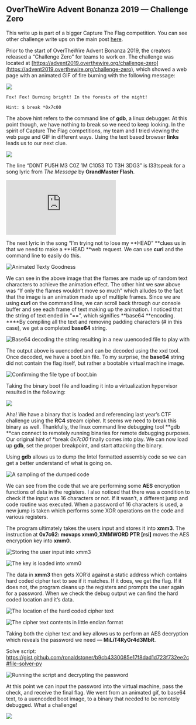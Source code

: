 
## OverTheWire Advent Bonanza 2019 — Challenge Zero

This write up is part of a bigger Capture The Flag competition. You can see other challenge write ups on the main post [here](https://medium.com/@forwardsecrecy/overthewire-advent-bonanza-2019-capture-the-flag-competition-66c50671c641).

Prior to the start of OverTheWire Advent Bonanza 2019, the creators released a “Challenge Zero” for teams to work on. The challenge was located at [https://advent2019.overthewire.org/challenge-zero](https://advent2019.overthewire.org/challenge-zero), which showed a web page with an animated GIF of fire burning with the following message:

![](https://cdn-images-1.medium.com/max/2000/1*5fXFSfkeQVkqNjiW2mVvTA.gif)

    Fox! Fox! Burning bright! In the forests of the night!
    
    Hint: $ break *0x7c00

The above hint refers to the command line of **gdb**, a linux debugger. At this point though, we have nothing to break so we need to keep looking. In the spirit of Capture The Flag competitions, my team and I tried viewing the web page and GIF in different ways. Using the text based browser **links** leads us to our next clue.

![](https://cdn-images-1.medium.com/max/2000/1*8UX9wipYt9JvC0UuvVTajA.png)

The line “D0NT PU5H M3 C0Z 1M C1053 TO T3H 3DG3” is l33tspeak for a song lyric from *The Message* by **GrandMaster Flash**.

 <iframe src="https://medium.com/media/856e05837a79a6aad6b4d59b3f805115" frameborder=0></iframe>

The next lyric in the song “I’m trying not to lose my **HEAD” **clues us in that we need to make a **HEAD **web request. We can use **curl** and the command line to easily do this.

![Animated Texty Goodness](https://cdn-images-1.medium.com/max/2000/1*glBiQV_XktZHwXQFotHsmg.gif)

We can see in the above image that the flames are made up of random text characters to achieve the animation effect. The other hint we saw above was “If only the flames wouldn’t move so much” which alludes to the fact that the image is an animation made up of multiple frames. Since we are using **curl** on the command line, we can scroll back through our console buffer and see each frame of text making up the animation. I noticed that the string of text ended in “==”, which signifies **base64 **encoding. ****By compiling all the text and removing padding characters (# in this case), we get a completed **base64** string.

![Base64 decoding the string resulting in a new uuencoded file to play with](https://cdn-images-1.medium.com/max/2000/1*ZExMnIz3uub3zek9u632pA.png)

The output above is uuencoded and can be decoded using the xxd tool. Once decoded, we have a boot.bin file. To my surprise, the **base64** string did not contain the flag itself, but rather a bootable virtual machine image.

![Confirming the file type of boot.bin](https://cdn-images-1.medium.com/max/2000/1*Rid9lSRDA8e81J_vzWtl7Q.png)

Taking the binary boot file and loading it into a virtualization hypervisor resulted in the following:

![](https://cdn-images-1.medium.com/max/2000/1*tCnOxFvVvdRPzWO7uQmGzg.png)

Aha! We have a binary that is loaded and referencing last year’s CTF challenge using the **RC4** stream cipher. It seems we need to break this binary as well. Thankfully, the linux command line debugging tool **gdb **can connect to remotely running binaries for remote debugging purposes. Our original hint of *break *0x7c00* finally comes into play. We can now load up **gdb**, set the proper breakpoint, and start attacking the binary.

Using **gdb** allows us to dump the Intel formatted assembly code so we can get a better understand of what is going on.

![A sampling of the dumped code](https://cdn-images-1.medium.com/max/2000/1*ZocSjgylPVnt-n5jO2wc2Q.png)

We can see from the code that we are performing some **AES** encryption functions of data in the registers. I also noticed that there was a condition to check if the input was 16 characters or not. If it wasn’t, a different jump and code routine was executed. When a password of 16 characters is used, a new jump is taken which performs some XOR operations on the code and various registers.

The program ultimately takes the users input and stores it into **xmm3**. The instruction at **0x7c62: movaps xmm0,XMMWORD PTR [rsi]** moves the AES encryption key into **xmm0**.

![Storing the user input into xmm3](https://cdn-images-1.medium.com/max/2000/1*oRZ_w71dw5TiZb7pL9RrSg.png)

![The key is loaded into xmm0](https://cdn-images-1.medium.com/max/2000/1*74j04SrTedlskgpQAdDQaQ.png)

The data in **xmm3** then gets XOR’d against a static address which contains hard coded cipher text to see if it matches. If it does, we get the flag. If it does not, the program cleans up the registers and prompts the user again for a password. When we check the debug output we can find the hard coded location and it’s data.

![The location of the hard coded cipher text](https://cdn-images-1.medium.com/max/2000/1*dHDZ0-1_3VTRJxEu7wc0bg.png)

![The cipher text contents in little endian format](https://cdn-images-1.medium.com/max/2000/1*YgGmIC5I2iqGTf4ihAjcwg.png)

Taking both the cipher text and key allows us to perform an AES decryption which reveals the password we need — **MiLiT4RyGr4d3MbR**.

Solve script: https://gist.github.com/ronaldstoner/b9cb4330085e17f8dad1d723f732ee2c#file-solver-py

![Running the script and decrypting the password](https://cdn-images-1.medium.com/max/2000/1*tTmrmNJ_i9xvRmkzxZ1iyg.png)

At this point we can input the password into the virtual machine, pass the check, and receive the final flag. We went from an animated gif, to base64 text, to a uuencoded boot image, to a binary that needed to be remotely debugged. What a challenge!

![](https://cdn-images-1.medium.com/max/2000/1*Gt9cUDLfkhy7zYfEnIAO9A.png)

